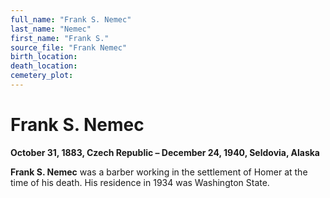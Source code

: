 ```yaml
---
full_name: "Frank S. Nemec"
last_name: "Nemec"
first_name: "Frank S."
source_file: "Frank Nemec"
birth_location:
death_location:
cemetery_plot: 
---
```

# Frank S. Nemec

**October 31, 1883, Czech Republic – December 24, 1940, Seldovia,
Alaska**

**Frank S. Nemec** was a barber working in the settlement of Homer at
the time of his death. His residence in 1934 was Washington State.
